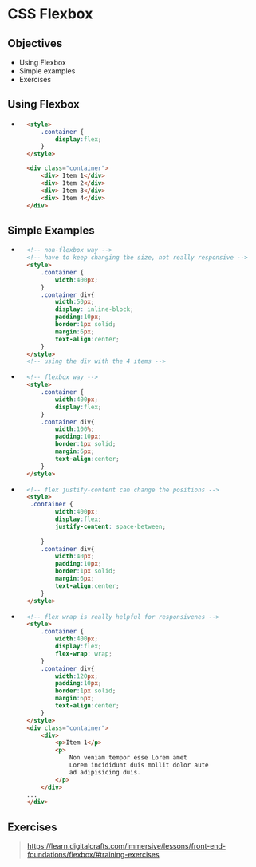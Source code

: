 # CSS Flexbox

## Objectives
 - Using Flexbox
 - Simple examples
 - Exercises

## Using Flexbox
- ```html
    <style>
        .container {
            display:flex;
        }
    </style>

    <div class="container">
        <div> Item 1</div>
        <div> Item 2</div>
        <div> Item 3</div>
        <div> Item 4</div>
    </div>

## Simple Examples
- ```html
    <!-- non-flexbox way -->
    <!-- have to keep changing the size, not really responsive -->
    <style>
        .container {
            width:400px;
        }
        .container div{
            width:50px;
            display: inline-block;
            padding:10px;
            border:1px solid;
            margin:6px;
            text-align:center;
        }
    </style>
    <!-- using the div with the 4 items -->
- ```html
    <!-- flexbox way -->
    <style>
        .container {
            width:400px;
            display:flex;
        }
        .container div{
            width:100%;
            padding:10px;
            border:1px solid;
            margin:6px;
            text-align:center;
        }
    </style>
- ```html
    <!-- flex justify-content can change the positions -->
    <style>    
     .container {
            width:400px;
            display:flex;
            justify-content: space-between;
            
        }
        .container div{
            width:40px;
            padding:10px;
            border:1px solid;
            margin:6px;
            text-align:center;
        }
    </style>
- ```html
    <!-- flex wrap is really helpful for responsivenes -->
    <style>
        .container {
            width:400px;
            display:flex;
            flex-wrap: wrap;
        }
        .container div{
            width:120px;
            padding:10px;
            border:1px solid;
            margin:6px;
            text-align:center;
        }
    </style>
    <div class="container">
        <div> 
            <p>Item 1</p>
            <p>
                Non veniam tempor esse Lorem amet 
                Lorem incididunt duis mollit dolor aute 
                ad adipisicing duis.
            </p>
        </div>
    ...
    </div>
## Exercises
>https://learn.digitalcrafts.com/immersive/lessons/front-end-foundations/flexbox/#training-exercises